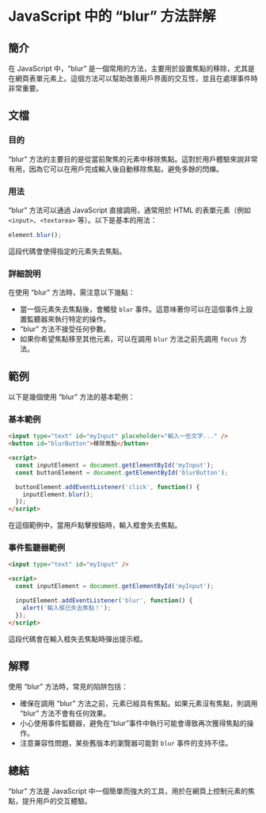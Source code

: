 <!--
Meta Description: # JavaScript 中的 “blur” 方法詳解 ## 簡介 在 JavaScript 中，“blur” 是一個常用的方法，主要用於設置焦點的移除，尤其是在網頁表單元素上。這個方法可以幫助改善用戶界面的交互性，並且在處理事件時非常重要。 ## 文檔 ### 目的 “blur” 方法的主要目的是...
Meta Keywords: blur, javascript, myinput, script, inputelement
-->

# JavaScript 中的 “blur” 方法詳解

## 簡介
在 JavaScript 中，“blur” 是一個常用的方法，主要用於設置焦點的移除，尤其是在網頁表單元素上。這個方法可以幫助改善用戶界面的交互性，並且在處理事件時非常重要。

## 文檔
### 目的
“blur” 方法的主要目的是從當前聚焦的元素中移除焦點。這對於用戶體驗來說非常有用，因為它可以在用戶完成輸入後自動移除焦點，避免多餘的閃爍。

### 用法
“blur” 方法可以通過 JavaScript 直接調用，通常用於 HTML 的表單元素（例如 `<input>`、`<textarea>` 等）。以下是基本的用法：

```javascript
element.blur();
```

這段代碼會使得指定的元素失去焦點。

### 詳細說明
在使用 “blur” 方法時，需注意以下幾點：
- 當一個元素失去焦點後，會觸發 `blur` 事件。這意味著你可以在這個事件上設置監聽器來執行特定的操作。
- “blur” 方法不接受任何參數。
- 如果你希望焦點移至其他元素，可以在調用 `blur` 方法之前先調用 `focus` 方法。

## 範例
以下是幾個使用 “blur” 方法的基本範例：

### 基本範例
```html
<input type="text" id="myInput" placeholder="輸入一些文字..." />
<button id="blurButton">移除焦點</button>

<script>
  const inputElement = document.getElementById('myInput');
  const buttonElement = document.getElementById('blurButton');

  buttonElement.addEventListener('click', function() {
    inputElement.blur();
  });
</script>
```
在這個範例中，當用戶點擊按鈕時，輸入框會失去焦點。

### 事件監聽器範例
```html
<input type="text" id="myInput" />

<script>
  const inputElement = document.getElementById('myInput');

  inputElement.addEventListener('blur', function() {
    alert('輸入框已失去焦點！');
  });
</script>
```
這段代碼會在輸入框失去焦點時彈出提示框。

## 解釋
使用 “blur” 方法時，常見的陷阱包括：
- 確保在調用 “blur” 方法之前，元素已經具有焦點。如果元素沒有焦點，則調用 “blur” 方法不會有任何效果。
- 小心使用事件監聽器，避免在“blur”事件中執行可能會導致再次獲得焦點的操作。
- 注意兼容性問題，某些舊版本的瀏覽器可能對 `blur` 事件的支持不佳。

## 總結
“blur” 方法是 JavaScript 中一個簡單而強大的工具，用於在網頁上控制元素的焦點，提升用戶的交互體驗。